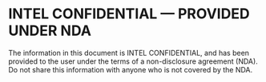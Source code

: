 # INTEL CONFIDENTIAL — PROVIDED UNDER NDA

The information in this document is INTEL CONFIDENTIAL, and has been provided to the user under the terms of a non-disclosure agreement (NDA). Do not share this information with anyone who is not covered by the NDA.